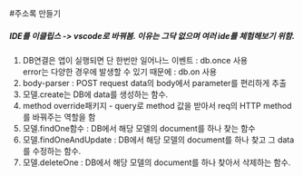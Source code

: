 #주소록 만들기  
##### IDE를 이클립스 -> vscode로 바꿔봄. 이유는 그닥 없으며 여러 ide를 체험해보기 위함.  
1. DB연결은 앱이 실행되면 단 한번만 일어나느 이벤트 : db.once 사용  
error는 다양한 경우에 발생할 수 있기 때문에 : db.on 사용  
2. body-parser : POST request data의 body에서 parameter를 편리하게 추출  
3. 모델.create는 DB에 data를 생성하는 함수.  
4. method override패키지 - query로 method 값을 받아서 req의 HTTP method를 바꿔주는 역할을 함  
5. 모델.findOne함수 : DB에서 해당 모델의 document를 하나 찾는 함수  
6. 모델.findOneAndUpdate : DB에서 해당 모델의 document를 하나 찾고 그 data를 수정하는 함수.  
7. 모델.deleteOne : DB에서 해당 모델의 document를 하나 찾아서 삭제하는 함수.  